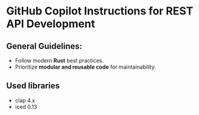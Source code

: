 # GitHub Copilot Instructions for REST API Development

## General Guidelines:
- Follow modern **Rust** best practices.
- Prioritize **modular and reusable code** for maintainability.

## Used libraries

- clap 4.x
- iced 0.13
